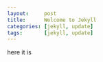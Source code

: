 ```yaml
---
layout:     post
title:      Welcome to Jekyll
categories: [jekyll, update]
tags:       [jekyll, update]
---
```


here it is
